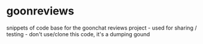 # goonreviews
snippets of code base for the goonchat reviews project - used for sharing / testing - don't use/clone this code, it's a dumping gound


